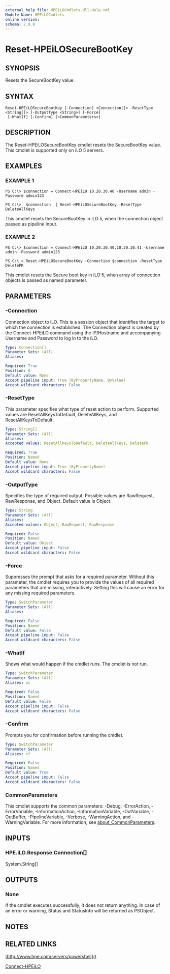 ```yaml
---
external help file: HPEiLOCmdlets.dll-Help.xml
Module Name: HPEiLOCmdlets
online version:
schema: 2.0.0
---
```


# Reset-HPEiLOSecureBootKey

## SYNOPSIS
Resets the SecureBootKey value.

## SYNTAX

```
Reset-HPEiLOSecureBootKey [-Connection] <Connection[]> -ResetType <String[]> [-OutputType <String>] [-Force]
 [-WhatIf] [-Confirm] [<CommonParameters>]
```

## DESCRIPTION
The Reset-HPEiLOSecureBootKey cmdlet resets the SecureBootKey value.
This cmdlet is supported only on iLO 5 servers.

## EXAMPLES

### EXAMPLE 1
```
PS C:\> $connection = Connect-HPEiLO 10.20.30.40 -Username admin -Password admin123 

PS C:\>  $connection  | Reset-HPEiLOSecureBootKey -ResetType DeleteAllKeys
```

This cmdlet resets the SecureBootKey in iLO 5, when the connection object passed as pipeline input.

### EXAMPLE 2
```
PS C:\> $connection = Connect-HPEiLO 10.20.30.40,10.20.30.41 -Username admin -Password admin123 

PS C:\ > Reset-HPEiLOSecureBootKey -Connection $connection -ResetType DeletePK
```

This cmdlet resets the Secure boot key in iLO 5, when array of connection objects is passed as named parameter.

## PARAMETERS

### -Connection
Connection object to iLO.
This is a session object that identifies the target to which the connection is established.
The Connection object is created by the Connect-HPEiLO command using the IP/Hostname and accompanying Username and Password to log in to the iLO.

```yaml
Type: Connection[]
Parameter Sets: (All)
Aliases:

Required: True
Position: 0
Default value: None
Accept pipeline input: True (ByPropertyName, ByValue)
Accept wildcard characters: False
```

### -ResetType
This parameter specifies what type of reset action to perform.
Supported values are ResetAllKeysToDefault, DeleteAllKeys, and ResetAllKeysToDefault.

```yaml
Type: String[]
Parameter Sets: (All)
Aliases:
Accepted values: ResetAllKeysToDefault, DeleteAllKeys, DeletePK

Required: True
Position: Named
Default value: None
Accept pipeline input: True (ByPropertyName)
Accept wildcard characters: False
```

### -OutputType
Specifies the type of required output.
Possible values are RawRequest, RawResponse, and Object.
Default value is Object.

```yaml
Type: String
Parameter Sets: (All)
Aliases:
Accepted values: Object, RawRequest, RawResponse

Required: False
Position: Named
Default value: Object
Accept pipeline input: False
Accept wildcard characters: False
```

### -Force
Suppresses the prompt that asks for a required parameter.
Without this parameter, the cmdlet requires you to provide the values of all required parameters that are missing, interactively.
Setting this will cause an error for any missing required parameters.

```yaml
Type: SwitchParameter
Parameter Sets: (All)
Aliases:

Required: False
Position: Named
Default value: False
Accept pipeline input: False
Accept wildcard characters: False
```

### -WhatIf
Shows what would happen if the cmdlet runs.
The cmdlet is not run.

```yaml
Type: SwitchParameter
Parameter Sets: (All)
Aliases: wi

Required: False
Position: Named
Default value: False
Accept pipeline input: False
Accept wildcard characters: False
```

### -Confirm
Prompts you for confirmation before running the cmdlet.

```yaml
Type: SwitchParameter
Parameter Sets: (All)
Aliases: cf

Required: False
Position: Named
Default value: True
Accept pipeline input: False
Accept wildcard characters: False
```

### CommonParameters
This cmdlet supports the common parameters: -Debug, -ErrorAction, -ErrorVariable, -InformationAction, -InformationVariable, -OutVariable, -OutBuffer, -PipelineVariable, -Verbose, -WarningAction, and -WarningVariable. For more information, see [about_CommonParameters](http://go.microsoft.com/fwlink/?LinkID=113216).

## INPUTS

### HPE.iLO.Response.Connection[]
System.String[]
## OUTPUTS

### None
If the cmdlet executes successfully, it does not return anything.
In case of an error or warning, Status and StatusInfo will be returned as PSObject.

## NOTES

## RELATED LINKS

[http://www.hpe.com/servers/powershell]()

[Connect-HPEiLO]()

